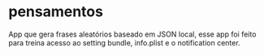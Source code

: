 # pensamentos
App que gera frases aleatórios baseado em JSON local, esse app foi feito para treina acesso ao setting bundle, info.plist e o notification center.
